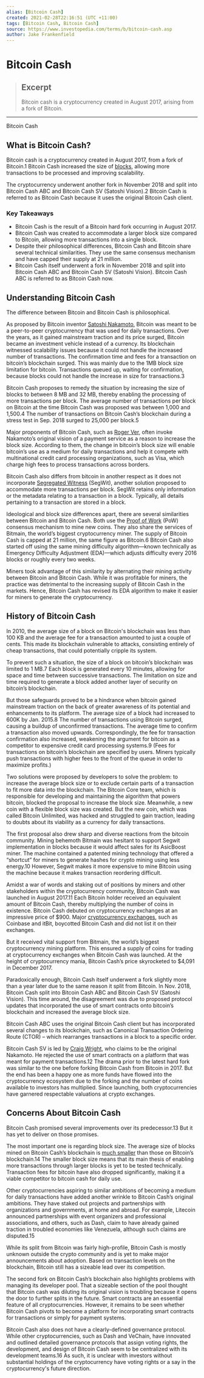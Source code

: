 ```yaml
---
alias: [Bitcoin Cash]
created: 2021-02-28T22:16:51 (UTC +11:00)
tags: [Bitcoin Cash, Bitcoin Cash]
source: https://www.investopedia.com/terms/b/bitcoin-cash.asp
author: Jake Frankenfield
---
```


# Bitcoin Cash

> ## Excerpt
> Bitcoin cash is a cryptocurrency created in August 2017, arising from a fork of Bitcoin.

---

Bitcoin Cash
## What is Bitcoin Cash?

Bitcoin cash is a cryptocurrency created in August 2017, from a fork of Bitcoin.1 Bitcoin Cash increased the size of [blocks](https://www.investopedia.com/terms/b/block-bitcoin-block.asp), allowing more transactions to be processed and improving scalability.

The cryptocurrency underwent another fork in November 2018 and split into Bitcoin Cash ABC and Bitcoin Cash SV (Satoshi Vision).2 Bitcoin Cash is referred to as Bitcoin Cash because it uses the original Bitcoin Cash client. 

### Key Takeaways

-   Bitcoin Cash is the result of a Bitcoin hard fork occurring in August 2017.
-   Bitcoin Cash was created to accommodate a larger block size compared to Bitcoin, allowing more transactions into a single block.
-   Despite their philosophical differences, Bitcoin Cash and Bitcoin share several technical similarities. They use the same consensus mechanism and have capped their supply at 21 million.
-   Bitcoin Cash itself underwent a fork in November 2018 and split into Bitcoin Cash ABC and Bitcoin Cash SV (Satoshi Vision). Bitcoin Cash ABC is referred to as Bitcoin Cash now.

## Understanding Bitcoin Cash

The difference between Bitcoin and Bitcoin Cash is philosophical.

As proposed by Bitcoin inventor [Satoshi Nakamoto](https://www.investopedia.com/terms/s/satoshi-nakamoto.asp), Bitcoin was meant to be a peer-to-peer cryptocurrency that was used for daily transactions. Over the years, as it gained mainstream traction and its price surged, Bitcoin became an investment vehicle instead of a currency. Its blockchain witnessed scalability issues because it could not handle the increased number of transactions. The confirmation time and fees for a transaction on bitcoin’s blockchain surged. This was mainly due to the 1MB block size limitation for bitcoin. Transactions queued up, waiting for confirmation, because blocks could not handle the increase in size for transactions.3

Bitcoin Cash proposes to remedy the situation by increasing the size of blocks to between 8 MB and 32 MB, thereby enabling the processing of more transactions per block. The average number of transactions per block on Bitcoin at the time Bitcoin Cash was proposed was between 1,000 and 1,500.4 The number of transactions on Bitcoin Cash’s blockchain during a stress test in Sep. 2018 surged to 25,000 per block.5

Major proponents of Bitcoin Cash, such as [Roger Ver](https://www.investopedia.com/tech/who-roger-ver-bitcoin-jesus/), often invoke Nakamoto’s original vision of a payment service as a reason to increase the block size. According to them, the change in bitcoin’s block size will enable bitcoin’s use as a medium for daily transactions and help it compete with multinational credit card processing organizations, such as Visa, which charge high fees to process transactions across borders.

Bitcoin Cash also differs from bitcoin in another respect as it does not incorporate [Segregated Witness](https://www.investopedia.com/terms/s/segwit-segregated-witness.asp) (SegWit), another solution proposed to accommodate more transactions per block. SegWit retains only information or the metadata relating to a transaction in a block. Typically, all details pertaining to a transaction are stored in a block. 

Ideological and block size differences apart, there are several similarities between Bitcoin and Bitcoin Cash. Both use the [Proof of Work](https://www.investopedia.com/terms/p/proof-work.asp) (PoW) consensus mechanism to mine new coins. They also share the services of Bitmain, the world’s biggest cryptocurrency miner. The supply of Bitcoin Cash is capped at 21 million, the same figure as Bitcoin.6 Bitcoin Cash also started off using the same mining difficulty algorithm—known technically as Emergency Difficulty Adjustment (EDA)—which adjusts difficulty every 2016 blocks or roughly every two weeks.

Miners took advantage of this similarity by alternating their mining activity between Bitcoin and Bitcoin Cash. While it was profitable for miners, the practice was detrimental to the increasing supply of Bitcoin Cash in the markets. Hence, Bitcoin Cash has revised its EDA algorithm to make it easier for miners to generate the cryptocurrency.

## History of Bitcoin Cash 

In 2010, the average size of a block on Bitcoin's blockchain was less than 100 KB and the average fee for a transaction amounted to just a couple of cents. This made its blockchain vulnerable to attacks, consisting entirely of cheap transactions, that could potentially cripple its system.

To prevent such a situation, the size of a block on bitcoin’s blockchain was limited to 1 MB.7 Each block is generated every 10 minutes, allowing for space and time between successive transactions. The limitation on size and time required to generate a block added another layer of security on bitcoin’s blockchain.

But those safeguards proved to be a hindrance when bitcoin gained mainstream traction on the back of greater awareness of its potential and enhancements to its platform. The average size of a block had increased to 600K by Jan. 2015.8 The number of transactions using Bitcoin surged, causing a buildup of unconfirmed transactions. The average time to confirm a transaction also moved upwards. Correspondingly, the fee for transaction confirmation also increased, weakening the argument for bitcoin as a competitor to expensive credit card processing systems.9 (Fees for transactions on bitcoin’s blockchain are specified by users. Miners typically push transactions with higher fees to the front of the queue in order to maximize profits.)

Two solutions were proposed by developers to solve the problem: to increase the average block size or to exclude certain parts of a transaction to fit more data into the blockchain. The Bitcoin Core team, which is responsible for developing and maintaining the algorithm that powers bitcoin, blocked the proposal to increase the block size. Meanwhile, a new coin with a flexible block size was created. But the new coin, which was called Bitcoin Unlimited, was hacked and struggled to gain traction, leading to doubts about its viability as a currency for daily transactions.

The first proposal also drew sharp and diverse reactions from the bitcoin community. Mining behemoth Bitmain was hesitant to support Segwit implementation in blocks because it would affect sales for its AsicBoost miner. The machine contained a patented mining technology that offered a “shortcut” for miners to generate hashes for crypto mining using less energy.10 However, Segwit makes it more expensive to mine Bitcoin using the machine because it makes transaction reordering difficult.

Amidst a war of words and staking out of positions by miners and other stakeholders within the cryptocurrency community, Bitcoin Cash was launched in August 2017.11 Each Bitcoin holder received an equivalent amount of Bitcoin Cash, thereby multiplying the number of coins in existence. Bitcoin Cash debuted on cryptocurrency exchanges at an impressive price of $900. Major [cryptocurrency exchanges](https://www.investopedia.com/best-crypto-exchanges-5071855), such as Coinbase and itBit, boycotted Bitcoin Cash and did not list it on their exchanges.

But it received vital support from Bitmain, the world’s biggest cryptocurrency mining platform. This ensured a supply of coins for trading at cryptocurrency exchanges when Bitcoin Cash was launched. At the height of cryptocurrency mania, Bitcoin Cash’s price skyrocketed to $4,091 in December 2017.

Paradoxically enough, Bitcoin Cash itself underwent a fork slightly more than a year later due to the same reason it split from Bitcoin. In Nov. 2018, Bitcoin Cash split into Bitcoin Cash ABC and Bitcoin Cash SV (Satoshi Vision). This time around, the disagreement was due to proposed protocol updates that incorporated the use of smart contracts onto bitcoin’s blockchain and increased the average block size.  

Bitcoin Cash ABC uses the original Bitcoin Cash client but has incorporated several changes to its blockchain, such as Canonical Transaction Ordering Route (CTOR) – which rearranges transactions in a block to a specific order.

Bitcoin Cash SV is led by [Craig Wright](https://www.investopedia.com/terms/c/craig-wright.asp), who claims to be the original Nakamoto. He rejected the use of smart contracts on a platform that was meant for payment transactions.12 The drama prior to the latest hard fork was similar to the one before forking Bitcoin Cash from Bitcoin in 2017. But the end has been a happy one as more funds have flowed into the cryptocurrency ecosystem due to the forking and the number of coins available to investors has multiplied. Since launching, both cryptocurrencies have garnered respectable valuations at crypto exchanges.

## Concerns About Bitcoin Cash

Bitcoin Cash promised several improvements over its predecessor.13 But it has yet to deliver on those promises.

The most important one is regarding block size. The average size of blocks mined on Bitcoin Cash’s blockchain is [much smaller](https://bitinfocharts.com/comparison/size-btc-bch.html#3m) than those on Bitcoin’s blockchain.14 The smaller block size means that its main thesis of enabling more transactions through larger blocks is yet to be tested technically. Transaction fees for bitcoin have also dropped significantly, making it a viable competitor to bitcoin cash for daily use.  

Other cryptocurrencies aspiring to similar ambitions of becoming a medium for daily transactions have added another wrinkle to Bitcoin Cash’s original ambitions. They have staked out projects and partnerships with organizations and governments, at home and abroad. For example, Litecoin announced partnerships with event organizers and professional associations, and others, such as Dash, claim to have already gained traction in troubled economies like Venezuela, although such claims are disputed.15   

While its split from Bitcoin was fairly high-profile, Bitcoin Cash is mostly unknown outside the crypto community and is yet to make major announcements about adoption. Based on transaction levels on the blockchain, Bitcoin still has a sizeable lead over its competition.

The second fork on Bitcoin Cash’s blockchain also highlights problems with managing its developer pool. That a sizeable section of the pool thought that Bitcoin cash was diluting its original vision is troubling because it opens the door to further splits in the future. Smart contracts are an essential feature of all cryptocurrencies. However, it remains to be seen whether Bitcoin Cash pivots to become a platform for incorporating smart contracts for transactions or simply for payment systems. 

Bitcoin Cash also does not have a clearly-defined governance protocol. While other cryptocurrencies, such as Dash and VeChain, have innovated and outlined detailed governance protocols that assign voting rights, the development, and design of Bitcoin Cash seem to be centralized with its development teams.16 As such, it is unclear with investors without substantial holdings of the cryptocurrency have voting rights or a say in the cryptocurrency's future direction.
